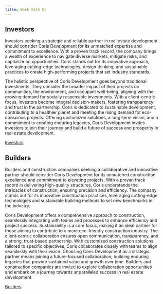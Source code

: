 ```yaml
---
title: Work With Us
---
```

## Investors

Investors seeking a strategic and reliable partner in real estate development should consider Coris Development for its unmatched expertise and commitment to excellence. With a proven track record, the company brings a wealth of experience to navigate diverse markets, mitigate risks, and capitalize on opportunities. Coris stands out for its innovative approach, leveraging cutting-edge technologies, design thinking, and sustainable practices to create high-performing projects that set industry standards.

The holistic perspective of Coris Development goes beyond traditional investments. They consider the broader impact of their projects on communities, the environment, and occupant well-being, aligning with the growing demand for socially responsible investments. With a client-centric focus, investors become integral decision-makers, fostering transparency and trust in the partnership. Coris is dedicated to sustainable development, contributing to a healthier planet and meeting the rising demand for eco-conscious projects. Offering customized solutions, a long-term vision, and a commitment to creating enduring legacies, Coris Development invites investors to join their journey and build a future of success and prosperity in real estate development.

[Investors](/work-with-us/investors)


## Builders

Builders and construction companies seeking a collaborative and innovative partner should consider Coris Development for its unmatched construction excellence and commitment to elevating projects. With a proven track record in delivering high-quality structures, Coris understands the intricacies of construction, ensuring precision and efficiency. The company stands out for its innovative construction practices, leveraging cutting-edge technologies and sustainable building methods to set new benchmarks in the industry.

Coris Development offers a comprehensive approach to construction, seamlessly integrating with teams and processes to enhance efficiency and project success. Sustainability is a core focus, making it an ideal partner for those aiming to contribute to a more eco-friendly construction industry. The client-centric collaboration ensures open communication, transparency, and a strong, trust-based partnership. With customized construction solutions tailored to specific objectives, Coris collaborates closely with teams to align seamlessly with their vision. Choosing Coris Development as a strategic partner means joining a future-focused collaboration, building enduring legacies that provide sustained value and growth over time. Builders and construction companies are invited to explore collaboration opportunities and embark on a journey towards unparalleled success in real estate development.

[Builders](/work-with-us/builders)
